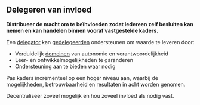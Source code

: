 ## Delegeren van invloed

<summary>
<strong>Distribueer de macht om te beïnvloeden zodat iedereen zelf besluiten kan nemen en kan handelen binnen vooraf vastgestelde kaders.</strong>
</summary>

Een [delegator](glossary:delegator) kan [gedelegeerden](glossary:delegatee) ondersteunen om waarde te leveren door:

- Verduidelijk [domeinen](glossary:domain) van autonomie en verantwoordelijkheid
- Leer- en ontwikkelmogelijkheden te garanderen
- Ondersteuning aan te bieden waar nodig

Pas kaders incrementeel op een hoger niveau aan, waarbij de mogelijkheden, betrouwbaarheid en resultaten in acht worden genomen.

Decentraliseer zoveel mogelijk en hou zoveel invloed als nodig vast.